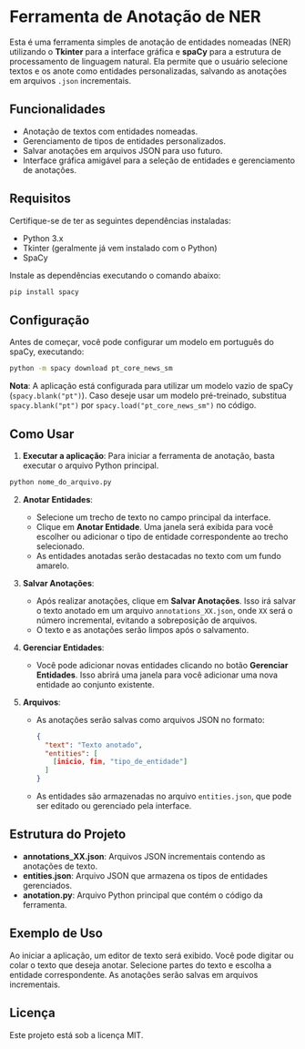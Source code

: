 
# Ferramenta de Anotação de NER

Esta é uma ferramenta simples de anotação de entidades nomeadas (NER) utilizando o **Tkinter** para a interface gráfica e **spaCy** para a estrutura de processamento de linguagem natural. Ela permite que o usuário selecione textos e os anote como entidades personalizadas, salvando as anotações em arquivos `.json` incrementais.

## Funcionalidades

- Anotação de textos com entidades nomeadas.
- Gerenciamento de tipos de entidades personalizados.
- Salvar anotações em arquivos JSON para uso futuro.
- Interface gráfica amigável para a seleção de entidades e gerenciamento de anotações.

## Requisitos

Certifique-se de ter as seguintes dependências instaladas:

- Python 3.x
- Tkinter (geralmente já vem instalado com o Python)
- SpaCy

Instale as dependências executando o comando abaixo:

```bash
pip install spacy
```

## Configuração

Antes de começar, você pode configurar um modelo em português do spaCy, executando:

```bash
python -m spacy download pt_core_news_sm
```

**Nota**: A aplicação está configurada para utilizar um modelo vazio de spaCy (`spacy.blank("pt")`). Caso deseje usar um modelo pré-treinado, substitua `spacy.blank("pt")` por `spacy.load("pt_core_news_sm")` no código.

## Como Usar

1. **Executar a aplicação**: Para iniciar a ferramenta de anotação, basta executar o arquivo Python principal.

```bash
python nome_do_arquivo.py
```

2. **Anotar Entidades**:
   - Selecione um trecho de texto no campo principal da interface.
   - Clique em **Anotar Entidade**. Uma janela será exibida para você escolher ou adicionar o tipo de entidade correspondente ao trecho selecionado.
   - As entidades anotadas serão destacadas no texto com um fundo amarelo.

3. **Salvar Anotações**:
   - Após realizar anotações, clique em **Salvar Anotações**. Isso irá salvar o texto anotado em um arquivo `annotations_XX.json`, onde `XX` será o número incremental, evitando a sobreposição de arquivos.
   - O texto e as anotações serão limpos após o salvamento.

4. **Gerenciar Entidades**:
   - Você pode adicionar novas entidades clicando no botão **Gerenciar Entidades**. Isso abrirá uma janela para você adicionar uma nova entidade ao conjunto existente.

5. **Arquivos**:
   - As anotações serão salvas como arquivos JSON no formato:
     ```json
     {
       "text": "Texto anotado",
       "entities": [
         [inicio, fim, "tipo_de_entidade"]
       ]
     }
     ```
   - As entidades são armazenadas no arquivo `entities.json`, que pode ser editado ou gerenciado pela interface.

## Estrutura do Projeto

- **annotations_XX.json**: Arquivos JSON incrementais contendo as anotações de texto.
- **entities.json**: Arquivo JSON que armazena os tipos de entidades gerenciados.
- **anotation.py**: Arquivo Python principal que contém o código da ferramenta.

## Exemplo de Uso

Ao iniciar a aplicação, um editor de texto será exibido. Você pode digitar ou colar o texto que deseja anotar. Selecione partes do texto e escolha a entidade correspondente. As anotações serão salvas em arquivos incrementais.

## Licença

Este projeto está sob a licença MIT.
